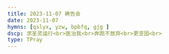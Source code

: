 ```yaml
---
title: 2023-11-07 祷告会
date: 2023-11-07
hymns: [qslyx, yzw, bpbfq, gjg ]
dscp: 求圣灵运行<br>医治我<br>奔跑不放弃<br>更坚固<br>
type: TPray
---
```


